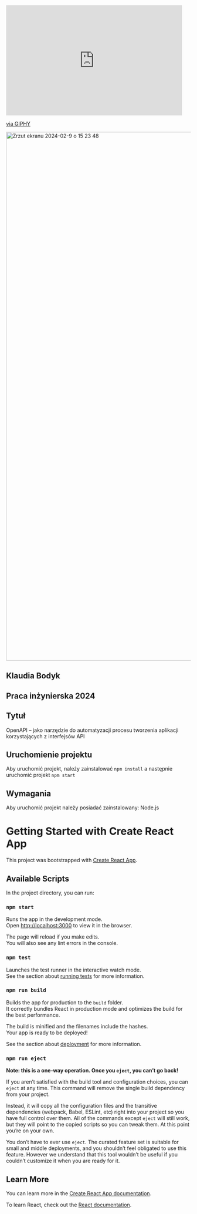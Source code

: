 [<iframe src="https://giphy.com/embed/E9OviwTo2nWaRSZU4B" width="480" height="300" frameBorder="0" class="giphy-embed" allowFullScreen></iframe><p><a href="https://giphy.com/gifs/E9OviwTo2nWaRSZU4B">via GIPHY</a></p>](https://media.giphy.com/media/v1.Y2lkPTc5MGI3NjExajAyYXQ0bm9vaXdiMGZyaG90NHI3Znp5Y3d3YnNrZ25idHA3czN3bCZlcD12MV9pbnRlcm5hbF9naWZfYnlfaWQmY3Q9Zw/E9OviwTo2nWaRSZU4B/giphy.gif)

<img width="1440" alt="Zrzut ekranu 2024-02-9 o 15 23 48" src="https://github.com/klaudiabodyk/front-app-open-api-2024/assets/58658813/cafdab86-f73b-4448-86b0-1dc3af1a7a66">


## Klaudia Bodyk

## Praca inżynierska 2024

## Tytuł

OpenAPI – jako narzędzie do automatyzacji procesu tworzenia aplikacji korzystających z interfejsów API

## Uruchomienie projektu

Aby uruchomić projekt, należy zainstalować ```npm install``` a następnie uruchomić projekt ```npm start```

## Wymagania

Aby uruchomić projekt należy posiadać zainstalowany: Node.js

# Getting Started with Create React App

This project was bootstrapped with [Create React App](https://github.com/facebook/create-react-app).

## Available Scripts

In the project directory, you can run:

### `npm start`

Runs the app in the development mode.\
Open [http://localhost:3000](http://localhost:3000) to view it in the browser.

The page will reload if you make edits.\
You will also see any lint errors in the console.

### `npm test`

Launches the test runner in the interactive watch mode.\
See the section about [running tests](https://facebook.github.io/create-react-app/docs/running-tests) for more information.

### `npm run build`

Builds the app for production to the `build` folder.\
It correctly bundles React in production mode and optimizes the build for the best performance.

The build is minified and the filenames include the hashes.\
Your app is ready to be deployed!

See the section about [deployment](https://facebook.github.io/create-react-app/docs/deployment) for more information.

### `npm run eject`

**Note: this is a one-way operation. Once you `eject`, you can’t go back!**

If you aren’t satisfied with the build tool and configuration choices, you can `eject` at any time. This command will remove the single build dependency from your project.

Instead, it will copy all the configuration files and the transitive dependencies (webpack, Babel, ESLint, etc) right into your project so you have full control over them. All of the commands except `eject` will still work, but they will point to the copied scripts so you can tweak them. At this point you’re on your own.

You don’t have to ever use `eject`. The curated feature set is suitable for small and middle deployments, and you shouldn’t feel obligated to use this feature. However we understand that this tool wouldn’t be useful if you couldn’t customize it when you are ready for it.

## Learn More

You can learn more in the [Create React App documentation](https://facebook.github.io/create-react-app/docs/getting-started).

To learn React, check out the [React documentation](https://reactjs.org/).
